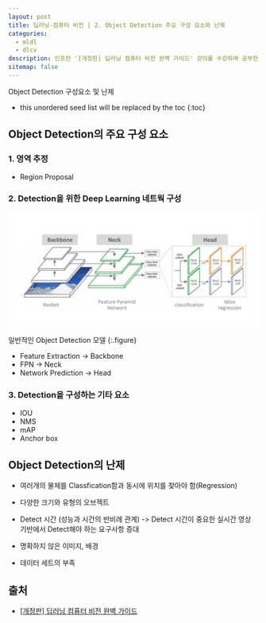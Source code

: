 ```yaml
---
layout: post
title: 딥러닝-컴퓨터 비전 | 2. Object Detection 주요 구성 요소와 난제
categories: 
  - mldl
  - dlcv
description: 인프런 '[개정판] 딥러닝 컴퓨터 비전 완벽 가이드' 강의를 수강하며 공부한 내용을 정리한 글입니다.
sitemap: false
---
```


Object Detection 구성요소 및 난제

* this unordered seed list will be replaced by the toc
{:toc}

## Object Detection의 주요 구성 요소

### 1. 영역 추정
- Region Proposal

### 2. Detection을 위한 Deep Learning 네트웍 구성
![Object Detection Model](/assets/img/blog/ObjectDetectionModel.png)

일반적인 Object Detection 모델
{:.figure}

- Feature Extraction -> Backbone
- FPN -> Neck
- Network Prediction -> Head

### 3. Detection을 구성하는 기타 요소

- IOU
- NMS 
- mAP
- Anchor box

## Object Detection의 난제

- 여러개의 물체를 Classfication함과 동시에 위치를 찾아야 함(Regression) 

- 다양한 크기와 유형의 오브젝트

- Detect 시간 (성능과 시간의 반비례 관계) -> Detect 시간이 중요한 실시간 영상 기반에서 Detect해야 하는 요구사항 증대

- 명확하지 않은 이미지, 배경

- 데이터 세트의 부족

## 출처

- [[개정판] 딥러닝 컴퓨터 비전 완벽 가이드](https://www.inflearn.com/course/%EB%94%A5%EB%9F%AC%EB%8B%9D-%EC%BB%B4%ED%93%A8%ED%84%B0%EB%B9%84%EC%A0%84-%EC%99%84%EB%B2%BD%EA%B0%80%EC%9D%B4%EB%93%9C)